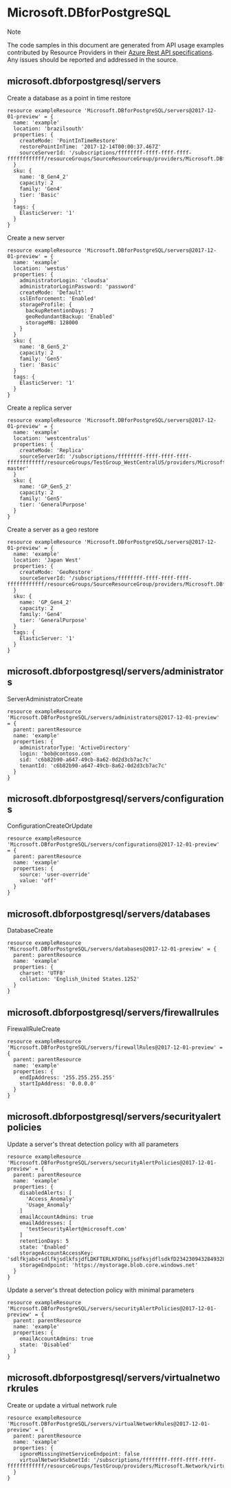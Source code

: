 # Microsoft.DBforPostgreSQL
  
> [!NOTE]
> The code samples in this document are generated from API usage examples contributed by Resource Providers in their [Azure Rest API specifications](https://github.com/Azure/azure-rest-api-specs). Any issues should be reported and addressed in the source.


## microsoft.dbforpostgresql/servers

Create a database as a point in time restore
```bicep
resource exampleResource 'Microsoft.DBforPostgreSQL/servers@2017-12-01-preview' = {
  name: 'example'
  location: 'brazilsouth'
  properties: {
    createMode: 'PointInTimeRestore'
    restorePointInTime: '2017-12-14T00:00:37.467Z'
    sourceServerId: '/subscriptions/ffffffff-ffff-ffff-ffff-ffffffffffff/resourceGroups/SourceResourceGroup/providers/Microsoft.DBforPostgreSQL/servers/sourceserver'
  }
  sku: {
    name: 'B_Gen4_2'
    capacity: 2
    family: 'Gen4'
    tier: 'Basic'
  }
  tags: {
    ElasticServer: '1'
  }
}
```

Create a new server
```bicep
resource exampleResource 'Microsoft.DBforPostgreSQL/servers@2017-12-01-preview' = {
  name: 'example'
  location: 'westus'
  properties: {
    administratorLogin: 'cloudsa'
    administratorLoginPassword: 'password'
    createMode: 'Default'
    sslEnforcement: 'Enabled'
    storageProfile: {
      backupRetentionDays: 7
      geoRedundantBackup: 'Enabled'
      storageMB: 128000
    }
  }
  sku: {
    name: 'B_Gen5_2'
    capacity: 2
    family: 'Gen5'
    tier: 'Basic'
  }
  tags: {
    ElasticServer: '1'
  }
}
```

Create a replica server
```bicep
resource exampleResource 'Microsoft.DBforPostgreSQL/servers@2017-12-01-preview' = {
  name: 'example'
  location: 'westcentralus'
  properties: {
    createMode: 'Replica'
    sourceServerId: '/subscriptions/ffffffff-ffff-ffff-ffff-ffffffffffff/resourceGroups/TestGroup_WestCentralUS/providers/Microsoft.DBforPostgreSQL/servers/testserver-master'
  }
  sku: {
    name: 'GP_Gen5_2'
    capacity: 2
    family: 'Gen5'
    tier: 'GeneralPurpose'
  }
}
```

Create a server as a geo restore 
```bicep
resource exampleResource 'Microsoft.DBforPostgreSQL/servers@2017-12-01-preview' = {
  name: 'example'
  location: 'Japan West'
  properties: {
    createMode: 'GeoRestore'
    sourceServerId: '/subscriptions/ffffffff-ffff-ffff-ffff-ffffffffffff/resourceGroups/SourceResourceGroup/providers/Microsoft.DBforPostgreSQL/servers/sourceserver'
  }
  sku: {
    name: 'GP_Gen4_2'
    capacity: 2
    family: 'Gen4'
    tier: 'GeneralPurpose'
  }
  tags: {
    ElasticServer: '1'
  }
}
```

## microsoft.dbforpostgresql/servers/administrators

ServerAdministratorCreate
```bicep
resource exampleResource 'Microsoft.DBforPostgreSQL/servers/administrators@2017-12-01-preview' = {
  parent: parentResource 
  name: 'example'
  properties: {
    administratorType: 'ActiveDirectory'
    login: 'bob@contoso.com'
    sid: 'c6b82b90-a647-49cb-8a62-0d2d3cb7ac7c'
    tenantId: 'c6b82b90-a647-49cb-8a62-0d2d3cb7ac7c'
  }
}
```

## microsoft.dbforpostgresql/servers/configurations

ConfigurationCreateOrUpdate
```bicep
resource exampleResource 'Microsoft.DBforPostgreSQL/servers/configurations@2017-12-01-preview' = {
  parent: parentResource 
  name: 'example'
  properties: {
    source: 'user-override'
    value: 'off'
  }
}
```

## microsoft.dbforpostgresql/servers/databases

DatabaseCreate
```bicep
resource exampleResource 'Microsoft.DBforPostgreSQL/servers/databases@2017-12-01-preview' = {
  parent: parentResource 
  name: 'example'
  properties: {
    charset: 'UTF8'
    collation: 'English_United States.1252'
  }
}
```

## microsoft.dbforpostgresql/servers/firewallrules

FirewallRuleCreate
```bicep
resource exampleResource 'Microsoft.DBforPostgreSQL/servers/firewallRules@2017-12-01-preview' = {
  parent: parentResource 
  name: 'example'
  properties: {
    endIpAddress: '255.255.255.255'
    startIpAddress: '0.0.0.0'
  }
}
```

## microsoft.dbforpostgresql/servers/securityalertpolicies

Update a server's threat detection policy with all parameters
```bicep
resource exampleResource 'Microsoft.DBforPostgreSQL/servers/securityAlertPolicies@2017-12-01-preview' = {
  parent: parentResource 
  name: 'example'
  properties: {
    disabledAlerts: [
      'Access_Anomaly'
      'Usage_Anomaly'
    ]
    emailAccountAdmins: true
    emailAddresses: [
      'testSecurityAlert@microsoft.com'
    ]
    retentionDays: 5
    state: 'Enabled'
    storageAccountAccessKey: 'sdlfkjabc+sdlfkjsdlkfsjdfLDKFTERLKFDFKLjsdfksjdflsdkfD2342309432849328476458/3RSD=='
    storageEndpoint: 'https://mystorage.blob.core.windows.net'
  }
}
```

Update a server's threat detection policy with minimal parameters
```bicep
resource exampleResource 'Microsoft.DBforPostgreSQL/servers/securityAlertPolicies@2017-12-01-preview' = {
  parent: parentResource 
  name: 'example'
  properties: {
    emailAccountAdmins: true
    state: 'Disabled'
  }
}
```

## microsoft.dbforpostgresql/servers/virtualnetworkrules

Create or update a virtual network rule
```bicep
resource exampleResource 'Microsoft.DBforPostgreSQL/servers/virtualNetworkRules@2017-12-01-preview' = {
  parent: parentResource 
  name: 'example'
  properties: {
    ignoreMissingVnetServiceEndpoint: false
    virtualNetworkSubnetId: '/subscriptions/ffffffff-ffff-ffff-ffff-ffffffffffff/resourceGroups/TestGroup/providers/Microsoft.Network/virtualNetworks/testvnet/subnets/testsubnet'
  }
}
```

